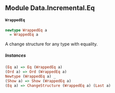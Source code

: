 ## Module Data.Incremental.Eq

#### `WrappedEq`

``` purescript
newtype WrappedEq a
  = WrappedEq a
```

A change structure for any type with equality.

##### Instances
``` purescript
(Eq a) => Eq (WrappedEq a)
(Ord a) => Ord (WrappedEq a)
Newtype (WrappedEq a) _
(Show a) => Show (WrappedEq a)
(Eq a) => ChangeStructure (WrappedEq a) (Last a)
```


